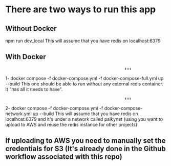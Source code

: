 # There are two ways to run this app
 
 
## Without Docker
npm run dev_local
This will assume that you have redis on localhost:6379
 
 
## With Docker 

                                                        ⬇️⬇️⬇️
1- docker compose -f docker-compose.yml -f docker-compose-full.yml  up --build
This one should be able to run without any external redis container. It "has all it needs to have".



                                                        ⬇️⬇️⬇️
2- docker compose -f docker-compose.yml -f docker-compose-network.yml  up --build
This will assume that you have redis on localhost:6379 and it's under a network called paikynet (using you want to upload to AWS and reuse the redis instance for other projects)

## If uploading to AWS you need to manually set the credentials for S3 (It's already done in the Github workflow associated with this repo)